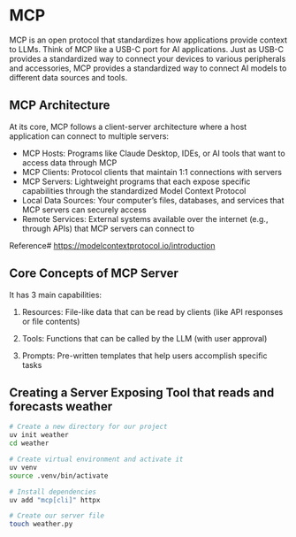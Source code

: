 # MCP
MCP is an open protocol that standardizes how applications provide context to LLMs. Think of MCP like a USB-C port for AI applications. Just as USB-C provides a standardized way to connect your devices to various peripherals and accessories, MCP provides a standardized way to connect AI models to different data sources and tools.


## MCP Architecture
At its core, MCP follows a client-server architecture where a host application can connect to multiple servers:

- MCP Hosts: Programs like Claude Desktop, IDEs, or AI tools that want to access data through MCP
- MCP Clients: Protocol clients that maintain 1:1 connections with servers
- MCP Servers: Lightweight programs that each expose specific capabilities through the standardized Model Context Protocol
- Local Data Sources: Your computer’s files, databases, and services that MCP servers can securely access
- Remote Services: External systems available over the internet (e.g., through APIs) that MCP servers can connect to

Reference# https://modelcontextprotocol.io/introduction

## Core Concepts of MCP Server
It has 3 main capabilities:

1. Resources: File-like data that can be read by clients (like API responses or file contents)

2. Tools: Functions that can be called by the LLM (with user approval)

3. Prompts: Pre-written templates that help users accomplish specific tasks


## Creating a Server Exposing Tool that reads and forecasts weather 
```sh
# Create a new directory for our project
uv init weather
cd weather

# Create virtual environment and activate it
uv venv
source .venv/bin/activate

# Install dependencies
uv add "mcp[cli]" httpx

# Create our server file
touch weather.py
```